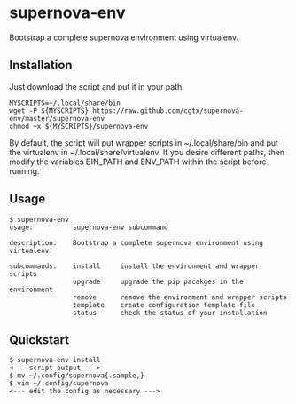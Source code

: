 # supernova-env

Bootstrap a complete supernova environment using virtualenv.

## Installation

Just download the script and put it in your path.

```
MYSCRIPTS=~/.local/share/bin
wget -P ${MYSCRIPTS} https://raw.github.com/cgtx/supernova-env/master/supernova-env
chmod +x ${MYSCRIPTS}/supernova-env
```

By default, the script will put wrapper scripts in ~/.local/share/bin and put the virtualenv in ~/.local/share/virtualenv.  If you desire different paths, then modify the variables BIN_PATH and ENV_PATH within the script before running.

## Usage

    $ supernova-env
    usage:          supernova-env subcommand
    
    description:    Bootstrap a complete supernova environment using virtualenv.
    
    subcommands:    install     install the environment and wrapper scripts
                    upgrade     upgrade the pip pacakges in the environment
                    remove      remove the environment and wrapper scripts
                    template    create configuration template file
                    status      check the status of your installation

## Quickstart

    $ supernova-env install
    <--- script output --->
    $ mv ~/.config/supernova{.sample,}
    $ vim ~/.config/supernova
    <--- edit the config as necessary --->
